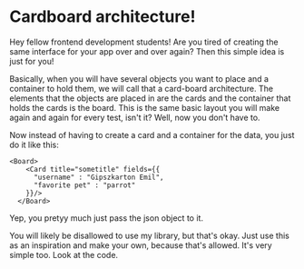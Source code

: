 # Cardboard architecture!

Hey fellow frontend development students! Are you tired of creating the same interface for your app
over and over again? Then this simple idea is just for you!

Basically, when you will have several objects you want to place and a container to hold them, we
will call that a card-board architecture. The elements that the objects are placed in are the cards
and the container that holds the cards is the board. This is the same basic layout you will make
again and again for every test, isn't it? Well, now you don't have to.

Now instead of having to create a card and a container for the data, you just do it like this:

```
<Board>
    <Card title="sometitle" fields={{
      "username" : "Gipszkarton Emil",
      "favorite pet" : "parrot"
    }}/>
  </Board>
```

Yep, you pretyy much just pass the json object to it.

You will likely be disallowed to use my library, but that's okay. Just use this as an inspiration
and make your own, because that's allowed. It's very simple too. Look at the code.
